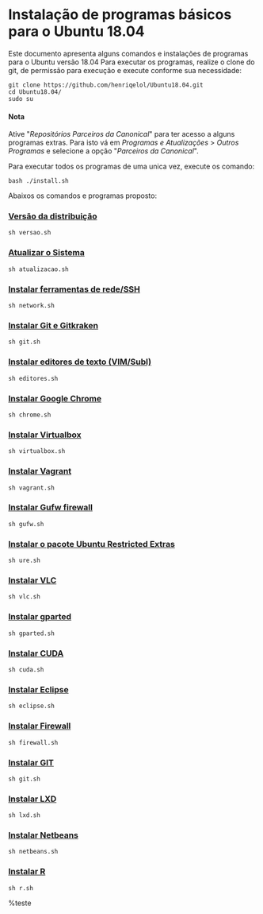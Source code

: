 # Instalação de programas básicos para o Ubuntu 18.04
Este documento apresenta alguns comandos e instalações de programas para o Ubuntu versão 18.04
Para executar os programas, realize o clone do git, de permissão para execução e execute conforme sua necessidade:
~~~
git clone https://github.com/henriqelol/Ubuntu18.04.git
cd Ubuntu18.04/
sudo su
~~~

#### Nota
Ative "*Repositórios Parceiros da Canonical*" para ter acesso a alguns programas extras. 
Para isto vá em *Programas e Atualizações* > *Outros Programas* e selecione a opção "*Parceiros da Canonical*".

Para executar todos os programas de uma unica vez, execute os comando:
~~~
bash ./install.sh
~~~

Abaixos os comandos e programas proposto:

### [Versão da distribuição](https://github.com/henriqelol/Ubuntu18.04/blob/master/versao.sh)
~~~
sh versao.sh
~~~

### [Atualizar o Sistema](https://github.com/henriqelol/Ubuntu18.04/blob/master/atualizacao.sh)
~~~
sh atualizacao.sh
~~~

### [Instalar ferramentas de rede/SSH](https://github.com/henriqelol/Ubuntu18.04/blob/master/network.sh)
~~~
sh network.sh
~~~

### [Instalar Git e Gitkraken](https://github.com/henriqelol/Ubuntu18.04/blob/master/git.sh)
~~~
sh git.sh
~~~

### [Instalar editores de texto (VIM/Subl)](https://github.com/henriqelol/Ubuntu18.04/blob/master/editores.sh)
~~~
sh editores.sh
~~~

### [Instalar Google Chrome](https://github.com/henriqelol/Ubuntu18.04/blob/master/chrome.sh)
~~~
sh chrome.sh
~~~

### [Instalar Virtualbox](https://github.com/henriqelol/Ubuntu18.04/blob/master/virtualbox.sh)
~~~
sh virtualbox.sh
~~~

### [Instalar Vagrant](https://github.com/henriqelol/Ubuntu18.04/blob/master/vagrant.sh)
~~~
sh vagrant.sh
~~~

### [Instalar Gufw firewall](https://github.com/henriqelol/Ubuntu18.04/blob/master/firewall.sh)
~~~
sh gufw.sh
~~~

### [Instalar o pacote Ubuntu Restricted Extras](https://github.com/henriqelol/Ubuntu18.04/blob/master/ure.sh)
~~~
sh ure.sh 
~~~

### [Instalar VLC](https://github.com/henriqelol/Ubuntu18.04/blob/master/vlc.sh)
~~~
sh vlc.sh 
~~~

### [Instalar gparted](https://github.com/henriqelol/Ubuntu18.04/blob/master/gparted.sh)
~~~
sh gparted.sh
~~~

### [Instalar CUDA](https://github.com/henriqelol/Ubuntu18.04/blob/master/cuda.sh)
~~~
sh cuda.sh
~~~
### [Instalar Eclipse](https://github.com/henriqelol/Ubuntu18.04/blob/master/eclipse.sh)
~~~
sh eclipse.sh
~~~
### [Instalar Firewall](https://github.com/henriqelol/Ubuntu18.04/blob/master/firewall.sh)
~~~
sh firewall.sh
~~~
### [Instalar GIT](https://github.com/henriqelol/Ubuntu18.04/blob/master/git.sh)
~~~
sh git.sh
~~~
### [Instalar LXD](https://github.com/henriqelol/Ubuntu18.04/blob/master/lxd.sh)
~~~
sh lxd.sh
~~~
### [Instalar Netbeans](https://github.com/henriqelol/Ubuntu18.04/blob/master/netbeans.sh)
~~~
sh netbeans.sh
~~~
### [Instalar R](https://github.com/henriqelol/Ubuntu18.04/blob/master/r.sh)
~~~
sh r.sh
~~~

%teste